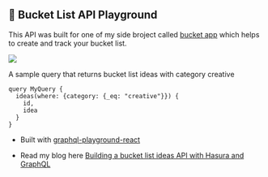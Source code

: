## 🤖 Bucket List API Playground
This API was built for one of my side broject called [bucket app](https://bucket.vercel.app) which helps to create and track your bucket list.

<img src="https://user-images.githubusercontent.com/47467468/161211822-c35d145f-e43b-463c-b042-111a32c7f7cb.png"/>



A sample query that returns bucket list ideas with category creative

```
query MyQuery {
  ideas(where: {category: {_eq: "creative"}}) {
    id,
    idea
  }
}
```

- Built with [graphql-playground-react](https://www.npmjs.com/package/graphql-playground-react)

- Read my blog here [Building a bucket list ideas API with Hasura and GraphQL](https://blog.rutikwankhade.dev/building-a-bucket-list-ideas-api-with-hasura-and-graphql)